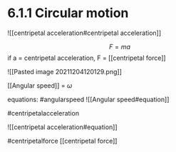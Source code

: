 # 6.1.1 Circular motion

![[centripetal acceleration#centripetal acceleration]]

$$ F = ma$$
if a = centripetal acceleration,
F = [[centripetal force]]

![[Pasted image 20211204120129.png]]

[[Angular speed]] = $\omega$

equations: 
#angularspeed
![[Angular speed#equation]]

#centripetalacceleration

![[centripetal acceleration#equation]]

#centripetalforce
[[centripetal force]]

